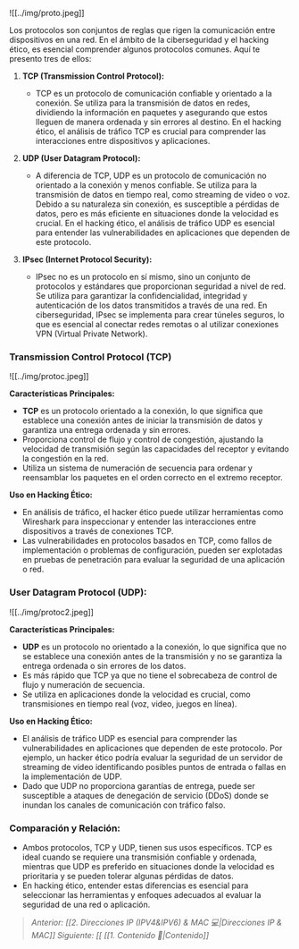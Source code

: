 ![[../img/proto.jpeg]]

Los protocolos son conjuntos de reglas que rigen la comunicación entre dispositivos en una red. En el ámbito de la ciberseguridad y el hacking ético, es esencial comprender algunos protocolos comunes. Aquí te presento tres de ellos:

1. **TCP (Transmission Control Protocol):**
     - TCP es un protocolo de comunicación confiable y orientado a la conexión. Se utiliza para la transmisión de datos en redes, dividiendo la información en paquetes y asegurando que estos lleguen de manera ordenada y sin errores al destino. En el hacking ético, el análisis de tráfico TCP es crucial para comprender las interacciones entre dispositivos y aplicaciones.

2. **UDP (User Datagram Protocol):**
     - A diferencia de TCP, UDP es un protocolo de comunicación no orientado a la conexión y menos confiable. Se utiliza para la transmisión de datos en tiempo real, como streaming de video o voz. Debido a su naturaleza sin conexión, es susceptible a pérdidas de datos, pero es más eficiente en situaciones donde la velocidad es crucial. En el hacking ético, el análisis de tráfico UDP es esencial para entender las vulnerabilidades en aplicaciones que dependen de este protocolo.

3. **IPsec (Internet Protocol Security):**
     - IPsec no es un protocolo en sí mismo, sino un conjunto de protocolos y estándares que proporcionan seguridad a nivel de red. Se utiliza para garantizar la confidencialidad, integridad y autenticación de los datos transmitidos a través de una red. En ciberseguridad, IPsec se implementa para crear túneles seguros, lo que es esencial al conectar redes remotas o al utilizar conexiones VPN (Virtual Private Network).

### Transmission Control Protocol (TCP)

![[../img/protoc.jpeg]]

**Características Principales:**
- **TCP** es un protocolo orientado a la conexión, lo que significa que establece una conexión antes de iniciar la transmisión de datos y garantiza una entrega ordenada y sin errores.
- Proporciona control de flujo y control de congestión, ajustando la velocidad de transmisión según las capacidades del receptor y evitando la congestión en la red.
- Utiliza un sistema de numeración de secuencia para ordenar y reensamblar los paquetes en el orden correcto en el extremo receptor.

**Uso en Hacking Ético:**
 - En análisis de tráfico, el hacker ético puede utilizar herramientas como Wireshark para inspeccionar y entender las interacciones entre dispositivos a través de conexiones TCP.
- Las vulnerabilidades en protocolos basados en TCP, como fallos de implementación o problemas de configuración, pueden ser explotadas en pruebas de penetración para evaluar la seguridad de una aplicación o red.

### **User Datagram Protocol (UDP):**

![[../img/protoc2.jpeg]]

**Características Principales:**
- **UDP** es un protocolo no orientado a la conexión, lo que significa que no se establece una conexión antes de la transmisión y no se garantiza la entrega ordenada o sin errores de los datos.
- Es más rápido que TCP ya que no tiene el sobrecabeza de control de flujo y numeración de secuencia.
- Se utiliza en aplicaciones donde la velocidad es crucial, como transmisiones en tiempo real (voz, video, juegos en línea).

**Uso en Hacking Ético:**
- El análisis de tráfico UDP es esencial para comprender las vulnerabilidades en aplicaciones que dependen de este protocolo. Por ejemplo, un hacker ético podría evaluar la seguridad de un servidor de streaming de video identificando posibles puntos de entrada o fallas en la implementación de UDP.
- Dado que UDP no proporciona garantías de entrega, puede ser susceptible a ataques de denegación de servicio (DDoS) donde se inundan los canales de comunicación con tráfico falso.

### **Comparación y Relación:**
   - Ambos protocolos, TCP y UDP, tienen sus usos específicos. TCP es ideal cuando se requiere una transmisión confiable y ordenada, mientras que UDP es preferido en situaciones donde la velocidad es prioritaria y se pueden tolerar algunas pérdidas de datos.
   - En hacking ético, entender estas diferencias es esencial para seleccionar las herramientas y enfoques adecuados al evaluar la seguridad de una red o aplicación.

>*Anterior: [[2.  Direcciones IP (IPV4&IPV6) & MAC 💻|Direcciones IP & MAC]]*
>*Siguiente: [[*
> *[[1. Contenido 📃|Contenido]]*
